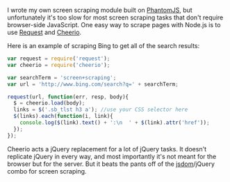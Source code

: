 <!--
author: JP Richardson
publish: Wed Apr 11 2012 22:24:09 GMT-0500 (CDT)
status: publish
type: post
link: https://procbits.wordpress.com/2012/04/11/quick-and-dirty-screen-scraping-with-node-js-using-request-and-cheerio/
tags: JavaScript, Node.js
slug: 2012/04/11/quick-and-dirty-screen-scraping-with-node-js-using-request-and-cheerio
title: Quick and Dirty Screen Scraping with Node.js using Request and Cheerio
-->



I wrote my own screen scraping module built on
[PhantomJS](http://www.phantomjs.org/), but unfortunately it's too slow
for most screen scraping tasks that don't require browser-side
JavaScript. One easy way to scrape pages with Node.js is to use
[Request](https://github.com/mikeal/request) and
[Cheerio](https://github.com/MatthewMueller/cheerio).

Here is an example of scraping Bing to get all of the search results:

```javascript
var request = require('request');
var cheerio = require('cheerio');

var searchTerm = 'screen+scraping';
var url = 'http://www.bing.com/search?q=' + searchTerm;

request(url, function(err, resp, body){
  $ = cheerio.load(body);
  links = $('.sb_tlst h3 a'); //use your CSS selector here
  $(links).each(function(i, link){
    console.log($(link).text() + ':\n  ' + $(link).attr('href'));
  });
});
```

Cheerio acts a jQuery replacement for a lot of jQuery tasks. It doesn't
replicate jQuery in every way, and most importantly it's not meant for
the browser but for the server. But it beats the pants off of the
[jsdom](https://github.com/tmpvar/jsdom)/jQuery combo for screen
scraping.


